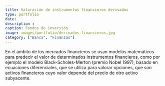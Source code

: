 ```yaml
---
title: Valoración de instrumentos financieros derivados
type: portfolio
date: 
description : 
caption: Fondos de inversión
image: images/portfolio/derivados-financieros.jpg
category: ["Banca", "Finanzas"]
---
```


En el ámbito de los mercados financieros se usan modelos matemáticos para predecir el valor de determinados instrumentos financieros, como por ejemplo el modelo Black-Scholes-Merton (premio Nobel 1997), basado en ecuaciones diferenciales, que se utiliza para valorar opciones, que son activos financieros cuyo valor depende del precio de otro activo subyacente.

